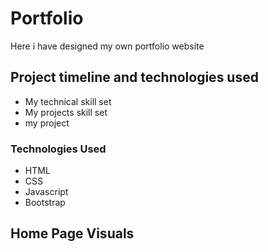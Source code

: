 # Portfolio
  Here i have designed my own portfolio website  

## Project timeline and technologies used
- My technical skill set
- My projects skill set
- my project

### Technologies Used
- HTML
- CSS
- Javascript
- Bootstrap

## Home Page Visuals
